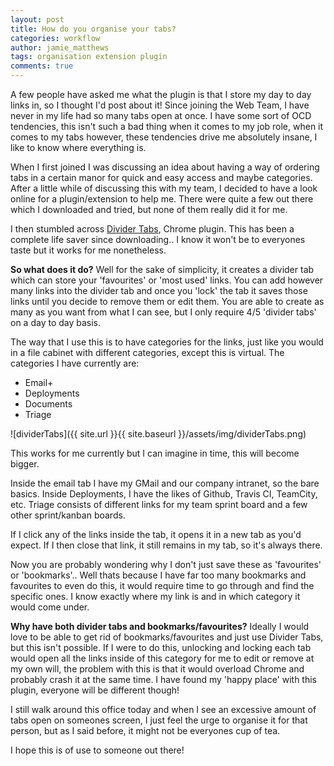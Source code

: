 ```yaml
---
layout: post
title: How do you organise your tabs?
categories: workflow
author: jamie_matthews
tags: organisation extension plugin
comments: true
---
```


A few people have asked me what the plugin is that I store my day to day links in, so I thought I'd post about it!
Since joining the Web Team, I have never in my life had so many tabs open at once.
I have some sort of OCD tendencies, this isn't such a bad thing when it comes to my job role, when it comes to my tabs however, these tendencies drive me absolutely insane, I like to know where everything is.

When I first joined I was discussing an idea about having a way of ordering tabs in a certain manor for quick and easy access and maybe categories. After a little while of discussing this with my team, I decided to have a look online for a plugin/extension to help me. There were quite a few out there which I downloaded and tried, but none of them really did it for me.

I then stumbled across [Divider Tabs](https://chrome.google.com/webstore/detail/divider-tabs/mpbblhoepkmpgalgppdoahgeoknmjgpc?hl=en), Chrome plugin. This has been a complete life saver since downloading.. I know it won't be to everyones taste but it works for me nonetheless.

**So what does it do?**
Well for the sake of simplicity, it creates a divider tab which can store your 'favourites' or 'most used' links. You can add however many links into the divider tab and once you 'lock' the tab it saves those links until you decide to remove them or edit them.
You are able to create as many as you want from what I can see, but I only require 4/5 'divider tabs' on a day to day basis.

The way that I use this is to have categories for the links, just like you would in a file cabinet with different categories, except this is virtual.
The categories I have currently are:
- Email+
- Deployments
- Documents
- Triage

![dividerTabs]({{ site.url }}{{ site.baseurl }}/assets/img/dividerTabs.png)

This works for me currently but I can imagine in time, this will become bigger.

Inside the email tab I have my GMail and our company intranet, so the bare basics.
Inside Deployments, I have the likes of Github, Travis CI, TeamCity, etc.
Triage consists of different links for my team sprint board and a few other sprint/kanban boards.

If I click any of the links inside the tab, it opens it in a new tab as you'd expect.
If I then close that link, it still remains in my tab, so it's always there.

Now you are probably wondering why I don't just save these as 'favourites' or 'bookmarks'.. Well thats because I have far too many bookmarks and favourites to even do this, it would require time to go through and find the specific ones. 
I know exactly where my link is and in which category it would come under. 

**Why have both divider tabs and bookmarks/favourites?**
Ideally I would love to be able to get rid of bookmarks/favourites and just use Divider Tabs, but this isn't possible. If I were to do this, unlocking and locking each tab would open all the links inside of this category for me to edit or remove at my own will, the problem with this is that it would overload Chrome and probably crash it at the same time. 
I have found my 'happy place' with this plugin, everyone will be different though!

I still walk around this office today and when I see an excessive amount of tabs open on someones screen, I just feel the urge to organise it for that person, but as I said before, it might not be everyones cup of tea.

I hope this is of use to someone out there!
